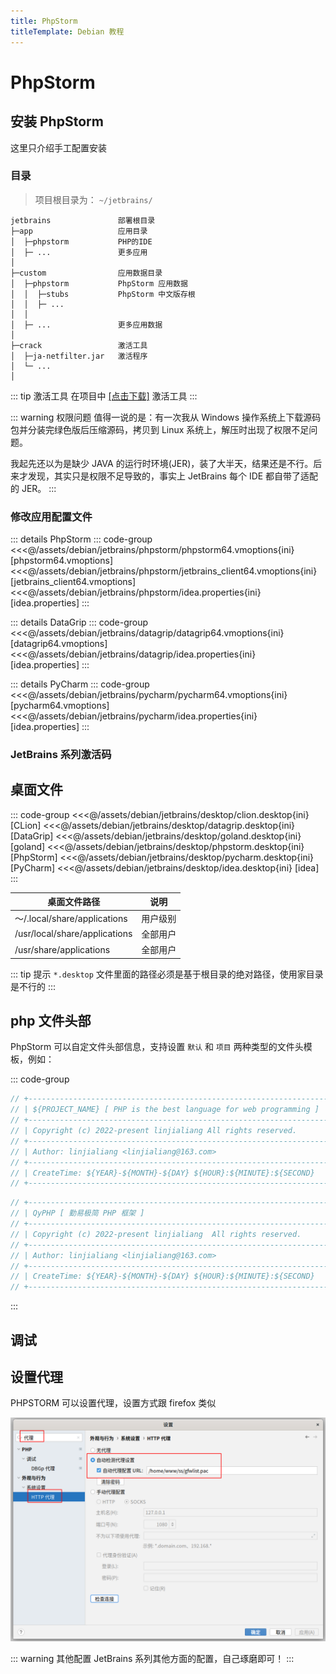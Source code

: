```yaml
---
title: PhpStorm
titleTemplate: Debian 教程
---
```


# PhpStorm

## 安装 PhpStorm

这里只介绍手工配置安装

### 目录

> 项目根目录为： `~/jetbrains/`

```
jetbrains               部署根目录
├─app                   应用目录
│  ├─phpstorm           PHP的IDE
│  ├─ ...               更多应用
│
├─custom                应用数据目录
│  ├─phpstorm           PhpStorm 应用数据
│  │  ├─stubs           PhpStorm 中文版存根
│  │  ├─ ...
│  │
│  ├─ ...               更多应用数据
│
├─crack                 激活工具
│  ├─ja-netfilter.jar   激活程序
│  └─ ...
│
```

::: tip 激活工具
在项目中 [[点击下载]](/assets/debian/jetbrains/crack.7z) 激活工具
:::

::: warning 权限问题
值得一说的是：有一次我从 Windows 操作系统上下载源码包并分装完绿色版后压缩源码，拷贝到 Linux 系统上，解压时出现了权限不足问题。

我起先还以为是缺少 JAVA 的运行时环境(JER)，装了大半天，结果还是不行。后来才发现，其实只是权限不足导致的，事实上 JetBrains 每个 IDE 都自带了适配的 JER。
:::

### 修改应用配置文件

::: details PhpStorm
::: code-group
<<<@/assets/debian/jetbrains/phpstorm/phpstorm64.vmoptions{ini} [phpstorm64.vmoptions]
<<<@/assets/debian/jetbrains/phpstorm/jetbrains_client64.vmoptions{ini} [jetbrains_client64.vmoptions]
<<<@/assets/debian/jetbrains/phpstorm/idea.properties{ini} [idea.properties]
:::

::: details DataGrip
::: code-group
<<<@/assets/debian/jetbrains/datagrip/datagrip64.vmoptions{ini} [datagrip64.vmoptions]
<<<@/assets/debian/jetbrains/datagrip/idea.properties{ini} [idea.properties]
:::

::: details PyCharm
::: code-group
<<<@/assets/debian/jetbrains/pycharm/pycharm64.vmoptions{ini} [pycharm64.vmoptions]
<<<@/assets/debian/jetbrains/pycharm/idea.properties{ini} [idea.properties]
:::

### JetBrains 系列激活码

<!--@include: @/assets/debian/jetbrains/code.md-->

## 桌面文件

::: code-group
<<<@/assets/debian/jetbrains/desktop/clion.desktop{ini} [CLion]
<<<@/assets/debian/jetbrains/desktop/datagrip.desktop{ini} [DataGrip]
<<<@/assets/debian/jetbrains/desktop/goland.desktop{ini} [goland]
<<<@/assets/debian/jetbrains/desktop/phpstorm.desktop{ini} [PhpStorm]
<<<@/assets/debian/jetbrains/desktop/pycharm.desktop{ini} [PyCharm]
<<<@/assets/debian/jetbrains/desktop/idea.desktop{ini} [idea]
:::

| 桌面文件路径                  | 说明     |
| ----------------------------- | -------- |
| ～/.local/share/applications  | 用户级别 |
| /usr/local/share/applications | 全部用户 |
| /usr/share/applications       | 全部用户 |

::: tip 提示
`*.desktop` 文件里面的路径必须是基于根目录的绝对路径，使用家目录是不行的
:::

## php 文件头部

PhpStorm 可以自定文件头部信息，支持设置 `默认` 和 `项目` 两种类型的文件头模板，例如：

::: code-group

```php [默认头模板]
// +----------------------------------------------------------------------
// | ${PROJECT_NAME} [ PHP is the best language for web programming ]
// +----------------------------------------------------------------------
// | Copyright (c) 2022-present linjialiang All rights reserved.
// +----------------------------------------------------------------------
// | Author: linjialiang <linjialiang@163.com>
// +----------------------------------------------------------------------
// | CreateTime: ${YEAR}-${MONTH}-${DAY} ${HOUR}:${MINUTE}:${SECOND}
// +----------------------------------------------------------------------
```

```php [项目头模板]
// +----------------------------------------------------------------------
// | QyPHP [ 勤易极简 PHP 框架 ]
// +----------------------------------------------------------------------
// | Copyright (c) 2022-present linjialiang  All rights reserved.
// +----------------------------------------------------------------------
// | Author: linjialiang <linjialiang@163.com>
// +----------------------------------------------------------------------
// | CreateTime: ${YEAR}-${MONTH}-${DAY} ${HOUR}:${MINUTE}:${SECOND}
// +----------------------------------------------------------------------
```

:::

## 调试

<!--@include: @/assets/debian/jetbrains/phpstorm/debug.md-->

## 设置代理

PHPSTORM 可以设置代理，设置方式跟 firefox 类似

![设置行断点](/assets/debian/jetbrains/img/05.png)

::: warning 其他配置
JetBrains 系列其他方面的配置，自己琢磨即可！
:::
